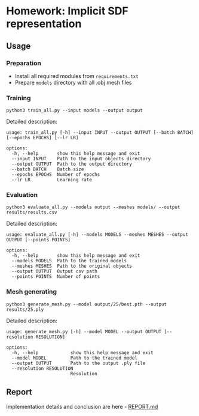 # Homework: Implicit SDF representation

## Usage


### Preparation

* Install all required modules from `requirements.txt`
* Prepare `models` directory with all .obj mesh files

### Training

```shell
python3 train_all.py --input models --output output
```

Detailed description:
```text
usage: train_all.py [-h] --input INPUT --output OUTPUT [--batch BATCH] [--epochs EPOCHS] [--lr LR]

options:
  -h, --help       show this help message and exit
  --input INPUT    Path to the input objects directory
  --output OUTPUT  Path to the output directory
  --batch BATCH    Batch size
  --epochs EPOCHS  Number of epochs
  --lr LR          Learning rate
```

### Evaluation

```shell
python3 evaluate_all.py --models output --meshes models/ --output results/results.csv
```

Detailed description:
```text
usage: evaluate_all.py [-h] --models MODELS --meshes MESHES --output OUTPUT [--points POINTS]

options:
  -h, --help       show this help message and exit
  --models MODELS  Path to the trained models
  --meshes MESHES  Path to the original objects
  --output OUTPUT  Output csv path
  --points POINTS  Number of points
```

### Mesh generating

```shell
python3 generate_mesh.py --model output/25/best.pth --output results/25.ply
```

Detailed description:
```text
usage: generate_mesh.py [-h] --model MODEL --output OUTPUT [--resolution RESOLUTION]

options:
  -h, --help            show this help message and exit
  --model MODEL         Path to the trained model
  --output OUTPUT       Path to the output .ply file
  --resolution RESOLUTION
                        Resolution
```

## Report

Implementation details and conclusion are here - [REPORT.md](REPORT.md)